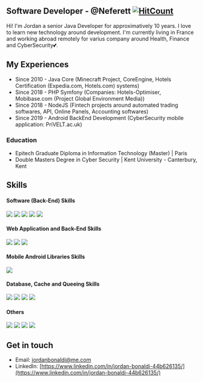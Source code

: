 ## Software Developer - @Neferett [![HitCount](http://hits.dwyl.com/jordanbonaldi/jordanbonaldi/jordanbonaldi.svg)](http://hits.dwyl.com/jordanbonaldi/jordanbonaldi/jordanbonaldi)

Hi! I'm Jordan a senior Java Developer for approximatively 10 years. I love to learn new technology around development. I'm currently living in France and working abroad remotely for varius company around Health, Finance and CyberSecurity💕.

## My Experiences

- Since 2010 - Java Core (Minecraft Project, CoreEngine, Hotels Certification (Expedia.com, Hotels.com) systems)
- Since 2018 - PHP Symfony (Companies: Hotels-Optimiser, Mobibase.com (Project Global Environment Media))
- Since 2018 - NodeJS (Fintech projects around automated trading softwares, API, Online Panels, Accounting softwares)
- Since 2019 - Android BackEnd Development (CyberSecurity mobile application: PriVELT.ac.uk)

### Education

- Epitech Graduate Diploma in Information Technology (Master) | Paris 
- Double Masters Degree in Cyber Security | Kent University - Canterbury, Kent

## Skills
<p>
  <h4>Software (Back-End) Skills</h4>
    <p>
      <img src="https://img.shields.io/badge/Java-%E2%98%85%E2%98%85%E2%98%85%E2%98%85%E2%98%85-important" />
      <img src="https://img.shields.io/badge/NodeJS-%E2%98%85%E2%98%85%E2%98%85%E2%98%85%E2%98%85-9ef380" /> 
      <img src="https://img.shields.io/badge/TypeScript-%E2%98%85%E2%98%85%E2%98%85%E2%98%85%E2%98%85-informational" /> 
      <img src="https://img.shields.io/badge/C/C++-%E2%98%85%E2%98%85%E2%98%85%E2%98%85%E2%98%85-9ef380" />
      <img src="https://img.shields.io/badge/Python-%E2%98%85%E2%98%85%E2%98%85%E2%98%85%E2%98%86-important" /> 
    </p>
  <h4>Web Application and Back-End Skills</h4>
    <p>
      <img src="https://img.shields.io/badge/PHP-%E2%98%85%E2%98%85%E2%98%85%E2%98%85%E2%98%85%E2%98%85-important" />
      <img src="https://img.shields.io/badge/Symfony-%E2%98%85%E2%98%85%E2%98%85%E2%98%85%E2%98%86-important" /> 
      <img src="https://img.shields.io/badge/Laravel-%E2%98%85%E2%98%85%E2%98%85%E2%98%85%E2%98%86-important" /> 
    </p>
  <h4>Mobile Android Libraries Skills</h4>
    <img src="https://img.shields.io/badge/Android-%E2%98%85%E2%98%85%E2%98%85%E2%98%86%E2%98%86-informational" />
  <h4>Database, Cache and Queeing Skills</h4>
    <p>
      <img src="https://img.shields.io/badge/MongoDB-%E2%98%85%E2%98%85%E2%98%85%E2%98%85%E2%98%85-9ef380" />
      <img src="https://img.shields.io/badge/Redis-%E2%98%85%E2%98%85%E2%98%85%E2%98%85%E2%98%85-important" /> 
      <img src="https://img.shields.io/badge/RabbitMQ-%E2%98%85%E2%98%85%E2%98%85%E2%98%85%E2%98%85-informational" />
      <img src="https://img.shields.io/badge/MSQL-%E2%98%85%E2%98%85%E2%98%85%E2%98%85%E2%98%86-05a5e2" /> 
    </p>
  <h4>Others</h4>
    <p>
      <img src="https://img.shields.io/badge/Maven%20(Deployment:%20Stagging,%20Release...)-%E2%98%85%E2%98%85%E2%98%85%E2%98%85%E2%98%85-important" /> 
      <img src="https://img.shields.io/badge/NodeJS%20(Deployment:%20Stagging,%20Release...)-%E2%98%85%E2%98%85%E2%98%85%E2%98%85%E2%98%85-important" />
      <img src="https://img.shields.io/badge/System%20Administration-%E2%98%85%E2%98%85%E2%98%85%E2%98%85%E2%98%86-important" />
      <img src="https://img.shields.io/badge/Team%20Leading-%E2%98%85%E2%98%85%E2%98%85%E2%98%86%E2%98%86-important" />
    </p>
</p>

## Get in touch

- Email: jordanbonaldi@me.com
- LinkedIn: [https://www.linkedin.com/in/jordan-bonaldi-44b626135/](https://www.linkedin.com/in/jordan-bonaldi-44b626135/)
